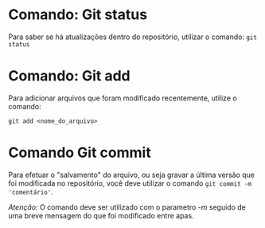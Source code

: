 # Comando: Git status

Para saber se há atualizações dentro do repositório, utilizar o comando:
`git status`

# Comando: Git add

Para adicionar arquivos que foram modificado recentemente, utilize o comando:

```
git add <nome_do_arquivo>
```

# Comando Git commit

Para efetuar o "salvamento" do arquivo, ou seja gravar a última versão que foi modificada no repositório, você deve utilizar o comando `git commit -m 'comentário'`.

_Atenção:_ O comando deve ser utilizado com o parametro _-m_ seguido de uma breve mensagem do que foi modificado entre apas.
